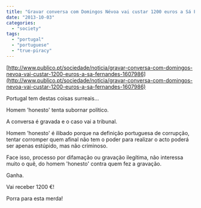```yaml
---
title: "Gravar conversa com Domingos Névoa vai custar 1200 euros a Sá Fernandes"
date: "2013-10-03"
categories: 
  - "society"
tags: 
  - "portugal"
  - "portuguese"
  - "true-piracy"
---
```


[http://www.publico.pt/sociedade/noticia/gravar-conversa-com-domingos-nevoa-vai-custar-1200-euros-a-sa-fernandes-1607986](http://www.publico.pt/sociedade/noticia/gravar-conversa-com-domingos-nevoa-vai-custar-1200-euros-a-sa-fernandes-1607986)

Portugal tem destas coisas surreais...

Homem 'honesto' tenta subornar político.

A conversa é gravada e o caso vai a tribunal.

Homem 'honesto' é ilibado porque na definição portuguesa de corrupção, tentar corromper quem afinal não tem o poder para realizar o acto poderá ser apenas estúpido, mas não criminoso.

Face isso, processo por difamação ou gravação ilegítima, não interessa muito o quê, do homem 'honesto' contra quem fez a gravação.

Ganha.

Vai receber 1200 €!

Porra para esta merda!
